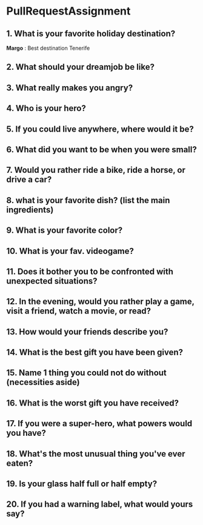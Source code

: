 # PullRequestAssignment
## 1. What is your favorite holiday destination?
**Margo** : Best destination Tenerife
## 2. What should your dreamjob be like?
## 3. What really makes you angry?
## 4. Who is your hero?
## 5. If you could live anywhere, where would it be?
## 6. What did you want to be when you were small?
## 7. Would you rather ride a bike, ride a horse, or drive a car?
## 8. what is your favorite dish? (list the main ingredients)
## 9. What is your favorite color?
## 10. What is your fav. videogame?
## 11. Does it bother you to be confronted with unexpected situations?
## 12. In the evening, would you rather play a game, visit a friend, watch a movie, or read?
## 13. How would your friends describe you?
## 14. What is the best gift you have been given?
## 15. Name 1 thing you could not do without (necessities aside)
## 16. What is the worst gift you have received?
## 17. If you were a super-hero, what powers would you have?
## 18. What's the most unusual thing you've ever eaten?
## 19. Is your glass half full or half empty?
## 20. If you had a warning label, what would yours say?